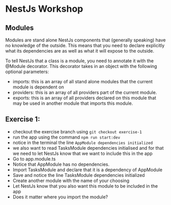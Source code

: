 # NestJs Workshop

## Modules

Modules are stand alone NestJs components that (generally speaking) have no knowledge of the outside. This means that you need to declare explicitly what its dependencies are as well as what it will expose to the outside.

To tell NestJs that a class is a module, you need to annotate it with the @Module decorator. This decorator takes in an object with the following optional parameters:

- imports: this is an array of all stand alone modules that the current module is dependent on
- providers: this is an array of all providers part of the current module.
- exports: this is an array of all providers declared on this module that may be used in another module that imports this module.

## Exercise 1:

- checkout the exercise branch using `git checkout exercise-1`
- run the app using the command `npm run start:dev`
- notice in the terminal the line `AppModule dependencies initialized`
- we also want to read TasksModule dependencies initialised and for that we need to let NestJs know that we want to include this in the app
- Go to app.module.ts
- Notice that AppModule has no dependencies.
- Import TasksModule and declare that it is a dependency of AppModule
- Save and notice the line TasksModule dependencies initialized
- Create another module with the name of your choosing
- Let NestJs know that you also want this module to be included in the app
- Does it matter where you import the module?
